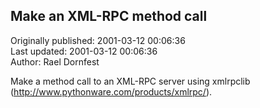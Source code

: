 ## Make an XML-RPC method call  
Originally published: 2001-03-12 00:06:36  
Last updated: 2001-03-12 00:06:36  
Author: Rael Dornfest  
  
Make a method call to an XML-RPC server using xmlrpclib
(http://www.pythonware.com/products/xmlrpc/).
